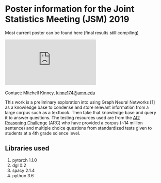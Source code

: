 # Poster information for the Joint Statistics Meeting (JSM) 2019

Most current poster can be found here (final results still compiling)

![JSM poster](https://github.com/kinne174/JSM_2019/blob/master/Mitchell_Kinney%20JSM_2019.pdf)

Contact: Mitchell Kinney, kinne174@umn.edu

This work is a preliminary exploration into using Graph Neural Networks [1] as a knowledge base
to condense and store relevant information from a large corpus such as a textbook. Then take that
knowledge base and query it to answer questions. The testing resources used are from the 
[AI2 Reasoning Challenge](http://data.allenai.org/arc/) (ARC) who have provided a corpus (~14 
million sentence) and multiple choice questions from standardized tests given to students at a
4th grade science level. 

## Libraries used
1. pytorch 1.1.0
2. dgl 0.2
3. spacy 2.1.4
4. python 3.6

## 


